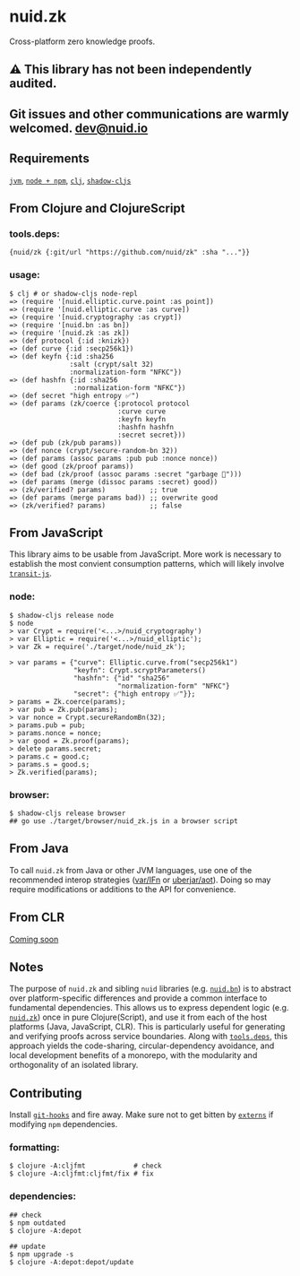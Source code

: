 # nuid.zk

Cross-platform zero knowledge proofs.

## ⚠️  This library has not been independently audited.

## Git issues and other communications are warmly welcomed. [dev@nuid.io](mailto:dev@nuid.io)

## Requirements

[`jvm`](https://www.java.com/en/download/), [`node + npm`](https://nodejs.org/en/download/), [`clj`](https://clojure.org/guides/getting_started), [`shadow-cljs`](https://shadow-cljs.github.io/docs/UsersGuide.html#_installation)

## From Clojure and ClojureScript

### tools.deps:

`{nuid/zk {:git/url "https://github.com/nuid/zk" :sha "..."}}`

### usage:

```
$ clj # or shadow-cljs node-repl
=> (require '[nuid.elliptic.curve.point :as point])
=> (require '[nuid.elliptic.curve :as curve])
=> (require '[nuid.cryptography :as crypt])
=> (require '[nuid.bn :as bn])
=> (require '[nuid.zk :as zk])
=> (def protocol {:id :knizk})
=> (def curve {:id :secp256k1})
=> (def keyfn {:id :sha256
               :salt (crypt/salt 32)
               :normalization-form "NFKC"})
=> (def hashfn {:id :sha256
                :normalization-form "NFKC"})
=> (def secret "high entropy ✅")
=> (def params (zk/coerce {:protocol protocol
                           :curve curve
                           :keyfn keyfn
                           :hashfn hashfn
                           :secret secret}))
=> (def pub (zk/pub params))
=> (def nonce (crypt/secure-random-bn 32))
=> (def params (assoc params :pub pub :nonce nonce))
=> (def good (zk/proof params))
=> (def bad (zk/proof (assoc params :secret "garbage 🚮")))
=> (def params (merge (dissoc params :secret) good))
=> (zk/verified? params)           ;; true
=> (def params (merge params bad)) ;; overwrite good
=> (zk/verified? params)           ;; false
```

## From JavaScript

This library aims to be usable from JavaScript. More work is necessary to establish the most convient consumption patterns, which will likely involve [`transit-js`](https://github.com/cognitect/transit-js).

### node:

```
$ shadow-cljs release node
$ node
> var Crypt = require('<...>/nuid_cryptography')
> var Elliptic = require('<...>/nuid_elliptic');
> var Zk = require('./target/node/nuid_zk');

> var params = {"curve": Elliptic.curve.from("secp256k1")
                "keyfn": Crypt.scryptParameters()
                "hashfn": {"id" "sha256"
                           "normalization-form" "NFKC"}
                "secret": {"high entropy ✅"}};
> params = Zk.coerce(params);
> var pub = Zk.pub(params);
> var nonce = Crypt.secureRandomBn(32);
> params.pub = pub;
> params.nonce = nonce;
> var good = Zk.proof(params);
> delete params.secret;
> params.c = good.c;
> params.s = good.s;
> Zk.verified(params);
```

### browser:

```
$ shadow-cljs release browser
## go use ./target/browser/nuid_zk.js in a browser script
```

## From Java

To call `nuid.zk` from Java or other JVM languages, use one of the recommended interop strategies ([var/IFn](https://clojure.org/reference/java_interop#_calling_clojure_from_java) or [uberjar/aot](https://push-language.hampshire.edu/t/calling-clojure-code-from-java/865)). Doing so may require modifications or additions to the API for convenience.

## From CLR

[Coming soon](https://github.com/bcgit/bc-csharp)

## Notes

The purpose of `nuid.zk` and sibling `nuid` libraries (e.g. [`nuid.bn`](https://github.com/nuid/bn)) is to abstract over platform-specific differences and provide a common interface to fundamental dependencies. This allows us to express dependent logic (e.g. [`nuid.zk`](https://github.com/nuid/zk)) once in pure Clojure(Script), and use it from each of the host platforms (Java, JavaScript, CLR). This is particularly useful for generating and verifying proofs across service boundaries. Along with [`tools.deps`](https://clojure.org/guides/deps_and_cli), this approach yields the code-sharing, circular-dependency avoidance, and local development benefits of a monorepo, with the modularity and orthogonality of an isolated library.

## Contributing

Install [`git-hooks`](https://github.com/icefox/git-hooks) and fire away. Make sure not to get bitten by [`externs`](https://clojurescript.org/guides/externs) if modifying `npm` dependencies.

### formatting:

```
$ clojure -A:cljfmt            # check
$ clojure -A:cljfmt:cljfmt/fix # fix
```

### dependencies:

```
## check
$ npm outdated
$ clojure -A:depot

## update
$ npm upgrade -s
$ clojure -A:depot:depot/update
```
